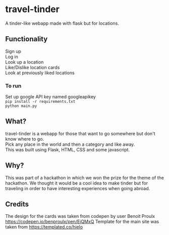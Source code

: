 # travel-tinder
A tinder-like webapp made with flask but for locations.

## Functionality
Sign up\
Log in\
Look up a location\
Like/Dislike location cards\
Look at previously liked locations

### To run 

Set up google API key named googleapikey\
`pip install -r requirements.txt`\
`python main.py`

## What?
travel-tinder is a webapp for those that want to go somewhere but don't know where to go.\
Pick any place in the world and then a category and like away.\
This was built using Flask, HTML, CSS and some javascript.
## Why?

This was part of a hackathon in which we won the prize for the theme of the hackathon. We thought it would be a cool idea to make tinder but for traveling in order to have interesting experiences when going abroad.

## Credits

The design for the cards was taken from codepen by user Benoit Proulx https://codepen.io/benproulx/pen/EjQMxQ
Template for the main site was taken from https://templated.co/hielo
